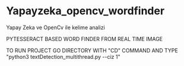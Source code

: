 # Yapayzeka_opencv_wordfinder
Yapay Zeka ve OpenCv ile kelime analizi

PYTESSERACT BASED WORD FINDER FROM REAL TIME IMAGE


TO RUN PROJECT GO DIRECTORY WITH "CD" COMMAND AND TYPE "python3 textDetection_multithread.py --ciz 1"
